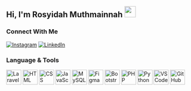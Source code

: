 ## Hi, I'm Rosyidah Muthmainnah <img src="https://raw.githubusercontent.com/kaueMarques/kaueMarques/master/hi.gif" width="30px">

### Connect With Me
<p align="left">
  <a href="https://instagram.com/rosyimuth"><img src="https://img.shields.io/badge/Instagram-%23E4405F.svg?logo=Instagram&logoColor=white" alt="Instagram"></a>
  <a href="https://linkedin.com/in/rosyimuth"><img src="https://img.shields.io/badge/LinkedIn-%230077B5.svg?logo=linkedin&logoColor=white" alt="LinkedIn"></a>
</p>

### Language & Tools
<p align="left">
  <a href="#"><img alt="Laravel" title="Laravel" width="40px" height="40px" src="https://skillicons.dev/icons?i=laravel"></a>
  <a href="#"><img alt="HTML" title="HTML" width="40px" height="40px" src="https://skillicons.dev/icons?i=html"></a>
  <a href="#"><img alt="CSS" title="CSS" width="40px" height="40px" src="https://skillicons.dev/icons?i=css"></a>
  <a href="#"><img alt="JavaScript" title="JavaScript" width="40px" height="40px" src="https://skillicons.dev/icons?i=js"></a>
  <a href="#"><img alt="MySQL" title="MySQL" width="40px" height="40px" src="https://skillicons.dev/icons?i=mysql"></a>
  <a href="#"><img alt="Figma" title="Figma" width="40px" height="40px" src="https://skillicons.dev/icons?i=figma"></a>
  <a href="#"><img alt="Bootstrap" title="Bootstrap" width="40px" height="40px" src="https://skillicons.dev/icons?i=bootstrap"></a>
  <a href="#"><img alt="PHP" title="PHP" width="40px" height="40px" src="https://skillicons.dev/icons?i=php"></a>
  <a href="#"><img alt="Python" title="Python" width="40px" height="40px" src="https://skillicons.dev/icons?i=python"></a>
  <a href="#"><img alt="VS Code" title="VS Code" width="40px" height="40px" src="https://skillicons.dev/icons?i=vscode"></a>
  <a href="#"><img alt="GitHub" title="GitHub" width="40px" height="40px" src="https://skillicons.dev/icons?i=github"></a>
</p>

<!-- Proudly created with GPRM ( https://gprm.itsvg.in ) -->
